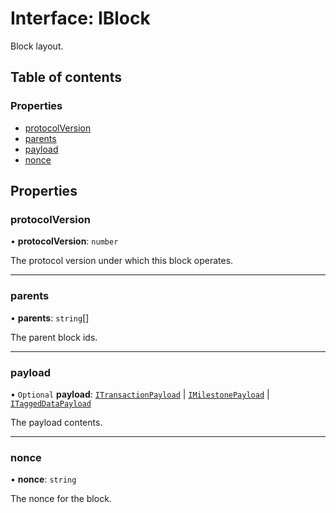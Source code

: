 # Interface: IBlock

Block layout.

## Table of contents

### Properties

- [protocolVersion](IBlock.md#protocolversion)
- [parents](IBlock.md#parents)
- [payload](IBlock.md#payload)
- [nonce](IBlock.md#nonce)

## Properties

### protocolVersion

• **protocolVersion**: `number`

The protocol version under which this block operates.

___

### parents

• **parents**: `string`[]

The parent block ids.

___

### payload

• `Optional` **payload**: [`ITransactionPayload`](ITransactionPayload.md) \| [`IMilestonePayload`](IMilestonePayload.md) \| [`ITaggedDataPayload`](ITaggedDataPayload.md)

The payload contents.

___

### nonce

• **nonce**: `string`

The nonce for the block.
